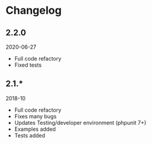 # Changelog

## 2.2.0

2020-06-27

+ Full code refactory
+ Fixed tests

## 2.1.*

2018-10

+ Full code refactory
+ Fixes many bugs
+ Updates Testing/developer environment (phpunit 7+)
+ Examples added
+ Tests added
